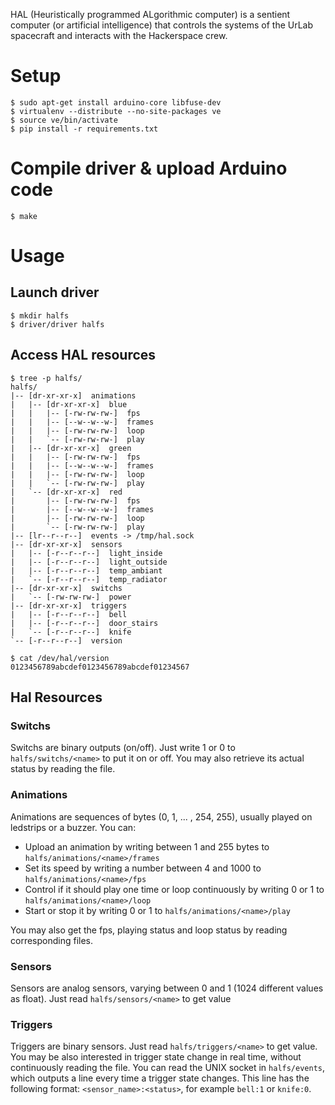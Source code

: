 HAL (Heuristically programmed ALgorithmic computer) is a sentient computer 
(or artificial intelligence) that controls the systems of the UrLab spacecraft 
and interacts with the Hackerspace crew.

# Setup

	$ sudo apt-get install arduino-core libfuse-dev
	$ virtualenv --distribute --no-site-packages ve
	$ source ve/bin/activate
	$ pip install -r requirements.txt

# Compile driver & upload Arduino code
	
	$ make

# Usage
## Launch driver

	$ mkdir halfs
	$ driver/driver halfs

## Access HAL resources

	$ tree -p halfs/
	halfs/
	|-- [dr-xr-xr-x]  animations
	|   |-- [dr-xr-xr-x]  blue
	|   |   |-- [-rw-rw-rw-]  fps
	|   |   |-- [--w--w--w-]  frames
	|   |   |-- [-rw-rw-rw-]  loop
	|   |   `-- [-rw-rw-rw-]  play
	|   |-- [dr-xr-xr-x]  green
	|   |   |-- [-rw-rw-rw-]  fps
	|   |   |-- [--w--w--w-]  frames
	|   |   |-- [-rw-rw-rw-]  loop
	|   |   `-- [-rw-rw-rw-]  play
	|   `-- [dr-xr-xr-x]  red
	|       |-- [-rw-rw-rw-]  fps
	|       |-- [--w--w--w-]  frames
	|       |-- [-rw-rw-rw-]  loop
	|       `-- [-rw-rw-rw-]  play
	|-- [lr--r--r--]  events -> /tmp/hal.sock
	|-- [dr-xr-xr-x]  sensors
	|   |-- [-r--r--r--]  light_inside
	|   |-- [-r--r--r--]  light_outside
	|   |-- [-r--r--r--]  temp_ambiant
	|   `-- [-r--r--r--]  temp_radiator
	|-- [dr-xr-xr-x]  switchs
	|   `-- [-rw-rw-rw-]  power
	|-- [dr-xr-xr-x]  triggers
	|   |-- [-r--r--r--]  bell
	|   |-- [-r--r--r--]  door_stairs
	|   `-- [-r--r--r--]  knife
	`-- [-r--r--r--]  version

	$ cat /dev/hal/version
	0123456789abcdef0123456789abcdef01234567

## Hal Resources
### Switchs 

Switchs are binary outputs (on/off). Just write 1 or 0 to `halfs/switchs/<name>`
to put it on or off. You may also retrieve its actual status by reading the file.


### Animations

Animations are sequences of bytes (0, 1, ... , 254, 255), usually played on 
ledstrips or a buzzer. You can:

* Upload an animation by writing between 1 and 255 bytes to `halfs/animations/<name>/frames`
* Set its speed by writing a number between 4 and 1000 to `halfs/animations/<name>/fps`
* Control if it should play one time or loop continuously by writing 0 or 1 to `halfs/animations/<name>/loop`
* Start or stop it by writing 0 or 1 to `halfs/animations/<name>/play`

You may also get the fps, playing status and loop status by reading corresponding files.

### Sensors

Sensors are analog sensors, varying between 0 and 1 (1024 different values as float).
Just read `halfs/sensors/<name>` to get value

### Triggers

Triggers are binary sensors. Just read `halfs/triggers/<name>` to get value.
You may be also interested in trigger state change in real time, without 
continuously reading the file. You can read the UNIX socket in `halfs/events`,
which outputs a line every time a trigger state changes. This line has the
following format: `<sensor_name>:<status>`, for example `bell:1` or `knife:0`.

